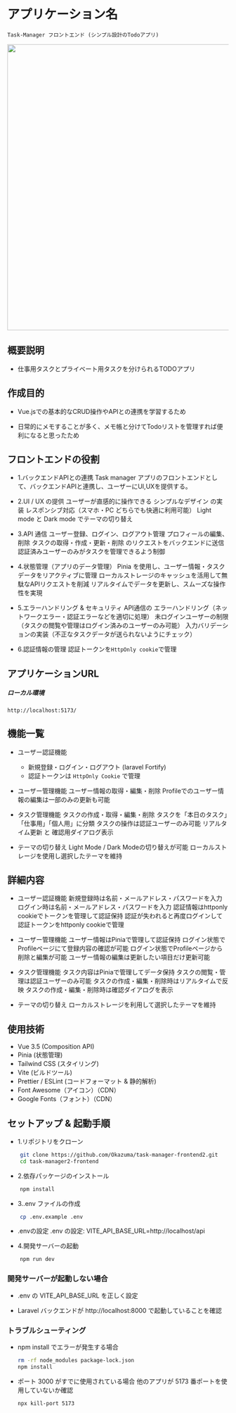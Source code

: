 # アプリケーション名
    Task-Manager フロントエンド (シンプル設計のTodoアプリ)
<img width="650" src="https://github.com/user-attachments/assets/5d76e794-35e1-46e4-875a-b1af501044ff">




## 概要説明
- 仕事用タスクとプライベート用タスクを分けられるTODOアプリ




## 作成目的
- Vue.jsでの基本的なCRUD操作やAPIとの連携を学習するため

- 日常的にメモすることが多く、メモ帳と分けてTodoリストを管理すれば便利になると思ったため




## フロントエンドの役割
- 1.バックエンドAPIとの連携
    Task manager アプリのフロントエンドとして、バックエンドAPIと連携し、ユーザーにUI,UXを提供する。

- 2.UI / UX の提供
    ユーザーが直感的に操作できる シンプルなデザイン の実装
    レスポンシブ対応（スマホ・PC どちらでも快適に利用可能）
    Light mode と Dark mode でテーマの切り替え

- 3.API 通信
    ユーザー登録、ログイン、ログアウト管理
    プロフィールの編集、削除
    タスクの取得・作成・更新・削除 のリクエストをバックエンドに送信
    認証済みユーザーのみがタスクを管理できるよう制御

- 4.状態管理（アプリのデータ管理）
    Pinia を使用し、ユーザー情報・タスクデータをリアクティブに管理
    ローカルストレージのキャッシュを活用して無駄なAPIリクエストを削減
    リアルタイムでデータを更新し、スムーズな操作性を実現

- 5.エラーハンドリング & セキュリティ
    API通信の エラーハンドリング（ネットワークエラー・認証エラーなどを適切に処理）
    未ログインユーザーの制限（タスクの閲覧や管理はログイン済みのユーザーのみ可能）
    入力バリデーションの実装（不正なタスクデータが送られないようにチェック）

- 6.認証情報の管理
    認証トークンを`HttpOnly cookie`で管理




## アプリケーションURL
##### ローカル環境
`http://localhost:5173/`




## 機能一覧
- ユーザー認証機能
    - 新規登録・ログイン・ログアウト (laravel Fortify)
    - 認証トークンは `HttpOnly Cookie` で管理

- ユーザー管理機能
    ユーザー情報の取得・編集・削除
    Profileでのユーザー情報の編集は一部のみの更新も可能

- タスク管理機能
    タスクの作成・取得・編集・削除
    タスクを「本日のタスク」「仕事用」「個人用」に分類
    タスクの操作は認証ユーザーのみ可能
    リアルタイム更新 と 確認用ダイアログ表示

- テーマの切り替え
    Light Mode / Dark Modeの切り替えが可能
    ローカルストレージを使用し選択したテーマを維持




## 詳細内容
- ユーザー認証機能
    新規登録時は名前・メールアドレス・パスワードを入力
    ログイン時は名前・メールアドレス・パスワードを入力
    認証情報はhttponly cookieでトークンを管理して認証保持
    認証が失われると再度ログインして認証トークンをhttponly cookieで管理

- ユーザー管理機能
    ユーザー情報はPiniaで管理して認証保持
    ログイン状態でProfileページにて登録内容の確認が可能
    ログイン状態でProfileページから削除と編集が可能
    ユーザー情報の編集は更新したい項目だけ更新可能

- タスク管理機能
    タスク内容はPiniaで管理してデータ保持
    タスクの閲覧・管理は認証ユーザーのみ可能
    タスクの作成・編集・削除時はリアルタイムで反映
    タスクの作成・編集・削除時は確認ダイアログを表示

- テーマの切り替え
    ローカルストレージを利用して選択したテーマを維持




## 使用技術
- Vue 3.5 (Composition API)
- Pinia (状態管理)
- Tailwind CSS (スタイリング)
- Vite (ビルドツール)
- Prettier / ESLint (コードフォーマット & 静的解析)
- Font Awesome（アイコン）（CDN）
- Google Fonts（フォント）（CDN）




## セットアップ & 起動手順

- 1.リポジトリをクローン
```sh
    git clone https://github.com/Okazuma/task-manager-frontend2.git
    cd task-manager2-frontend
```

- 2.依存パッケージのインストール
```sh
    npm install
```

- 3..env ファイルの作成
```sh
    cp .env.example .env
```
- .envの設定
    .env の設定:  VITE_API_BASE_URL=http://localhost/api


- 4.開発サーバーの起動
```sh
    npm run dev
```

### 開発サーバーが起動しない場合
- .env の VITE_API_BASE_URL を正しく設定

- Laravel バックエンドが http://localhost:8000 で起動していることを確認




### トラブルシューティング
- npm install でエラーが発生する場合
    ```sh
    rm -rf node_modules package-lock.json
    npm install
    ```

- ポート 3000 がすでに使用されている場合
    他のアプリが 5173 番ポートを使用していないか確認
    ```sh
    npx kill-port 5173
    ```